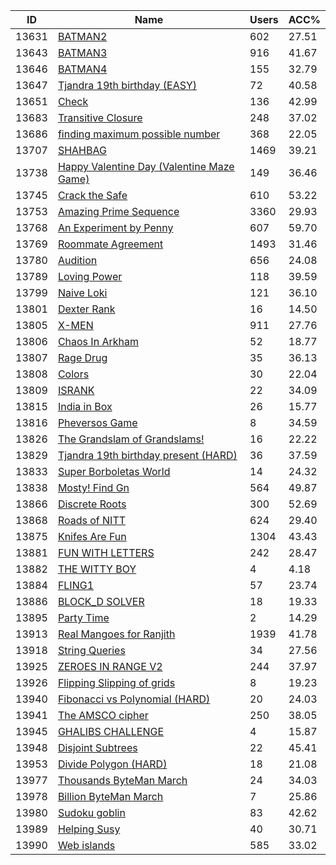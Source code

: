 | ID | Name | Users | ACC% |
|---|---|---|---|
| 13631 | [BATMAN2](https://www.spoj.com/problems/BAT2) | 602 | 27.51 |
| 13643 | [BATMAN3](https://www.spoj.com/problems/BAT3) | 916 | 41.67 |
| 13646 | [BATMAN4](https://www.spoj.com/problems/BAT4) | 155 | 32.79 |
| 13647 | [Tjandra 19th birthday (EASY)](https://www.spoj.com/problems/TJANDRAS) | 72 | 40.58 |
| 13651 | [Check](https://www.spoj.com/problems/KNGCHECK) | 136 | 42.99 |
| 13683 | [Transitive Closure](https://www.spoj.com/problems/TRANCLS) | 248 | 37.02 |
| 13686 | [finding maximum possible number](https://www.spoj.com/problems/MAX_NUM) | 368 | 22.05 |
| 13707 | [SHAHBAG](https://www.spoj.com/problems/SHAHBG) | 1469 | 39.21 |
| 13738 | [Happy Valentine Day (Valentine Maze Game)](https://www.spoj.com/problems/A_W_S_N) | 149 | 36.46 |
| 13745 | [Crack the Safe](https://www.spoj.com/problems/SAFECRAC) | 610 | 53.22 |
| 13753 | [Amazing Prime Sequence](https://www.spoj.com/problems/APS) | 3360 | 29.93 |
| 13768 | [An Experiment by Penny](https://www.spoj.com/problems/CRAN01) | 607 | 59.70 |
| 13769 | [Roommate Agreement](https://www.spoj.com/problems/CRAN02) | 1493 | 31.46 |
| 13780 | [Audition](https://www.spoj.com/problems/CRAN04) | 656 | 24.08 |
| 13789 | [Loving Power](https://www.spoj.com/problems/LOVINGPW) | 118 | 39.59 |
| 13799 | [Naive Loki](https://www.spoj.com/problems/NAIVELOK) | 121 | 36.10 |
| 13801 | [Dexter Rank](https://www.spoj.com/problems/DEXTER) | 16 | 14.50 |
| 13805 | [X-MEN](https://www.spoj.com/problems/XMEN) | 911 | 27.76 |
| 13806 | [Chaos In Arkham](https://www.spoj.com/problems/CHAOS_CC) | 52 | 18.77 |
| 13807 | [Rage Drug](https://www.spoj.com/problems/RDRUG) | 35 | 36.13 |
| 13808 | [Colors](https://www.spoj.com/problems/COLOR_CC) | 30 | 22.04 |
| 13809 | [ISRANK](https://www.spoj.com/problems/ISRANK) | 22 | 34.09 |
| 13815 | [India in Box](https://www.spoj.com/problems/INBOX) | 26 | 15.77 |
| 13816 | [Pheversos Game](https://www.spoj.com/problems/PGAME) | 8 | 34.59 |
| 13826 | [The Grandslam of Grandslams!](https://www.spoj.com/problems/WIMB) | 16 | 22.22 |
| 13829 | [Tjandra 19th birthday present (HARD)](https://www.spoj.com/problems/TJANDRA2) | 36 | 37.59 |
| 13833 | [Super Borboletas World](https://www.spoj.com/problems/SBW) | 14 | 24.32 |
| 13838 | [Mosty! Find Gn](https://www.spoj.com/problems/M_SEQ) | 564 | 49.87 |
| 13866 | [Discrete Roots](https://www.spoj.com/problems/DISCRT) | 300 | 52.69 |
| 13868 | [Roads of NITT](https://www.spoj.com/problems/NITTROAD) | 624 | 29.40 |
| 13875 | [Knifes Are Fun](https://www.spoj.com/problems/JOKER1) | 1304 | 43.43 |
| 13881 | [FUN WITH LETTERS](https://www.spoj.com/problems/FUNNUMS) | 242 | 28.47 |
| 13882 | [THE WITTY BOY](https://www.spoj.com/problems/WITTYBOY) | 4 | 4.18 |
| 13884 | [FLING1](https://www.spoj.com/problems/FLING1) | 57 | 23.74 |
| 13886 | [BLOCK_D SOLVER](https://www.spoj.com/problems/BLOCK_D) | 18 | 19.33 |
| 13895 | [Party Time](https://www.spoj.com/problems/PARTYTIM) | 2 | 14.29 |
| 13913 | [Real Mangoes for Ranjith](https://www.spoj.com/problems/MANGOES) | 1939 | 41.78 |
| 13918 | [String Queries](https://www.spoj.com/problems/STRINGQ) | 34 | 27.56 |
| 13925 | [ZEROES IN RANGE V2](https://www.spoj.com/problems/RANGZER2) | 244 | 37.97 |
| 13926 | [Flipping Slipping of grids](https://www.spoj.com/problems/GRIDFLIP) | 8 | 19.23 |
| 13940 | [Fibonacci vs Polynomial (HARD)](https://www.spoj.com/problems/PIBO2) | 20 | 24.03 |
| 13941 | [The AMSCO cipher](https://www.spoj.com/problems/AMSCO1) | 250 | 38.05 |
| 13945 | [GHALIBS CHALLENGE](https://www.spoj.com/problems/GHALIBC) | 4 | 15.87 |
| 13948 | [Disjoint Subtrees](https://www.spoj.com/problems/KAYKAY) | 22 | 45.41 |
| 13953 | [Divide Polygon (HARD)](https://www.spoj.com/problems/DTPOLY2) | 18 | 21.08 |
| 13977 | [Thousands ByteMan March](https://www.spoj.com/problems/TMB) | 24 | 34.03 |
| 13978 | [Billion ByteMan March](https://www.spoj.com/problems/BBM) | 7 | 25.86 |
| 13980 | [Sudoku goblin](https://www.spoj.com/problems/SUDOGOB) | 83 | 42.62 |
| 13989 | [Helping Susy](https://www.spoj.com/problems/SUSY) | 40 | 30.71 |
| 13990 | [Web islands](https://www.spoj.com/problems/WEBISL) | 585 | 33.02 |
